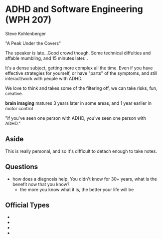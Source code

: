 # ADHD and Software Engineering (WPH 207)

Steve Kohlenberger

"A Peak Under the Covers"

The speaker is late...Good crowd though. Some technical diffulties and affable
mumbling, and 15 minutes later...

It's a dense subject, getting more complex all the time. Even if you have
effective strategies for yourself, or have "parts" of the symptoms, and still
interact/work with people with ADHD.

We love to think and 
takes some of the filtering off, we can take risks, fun, creative.

**brain imaging**
matures 3 years later in some areas, and 1 year earlier in motor control

"if you've seen one person with ADHD, you've seen one person with ADHD."

## Aside

This is really personal, and so it's difficult to detach enough to take notes.

## Questions

- how does a diagnosis help. You didn't know for 30+ years, what is the benefit
  now that you know?
  - the more you know what it is, the better your life will be

## Official Types

- 
- 
- 
- 
